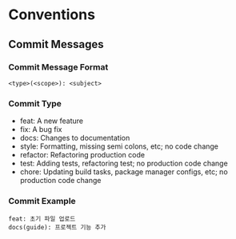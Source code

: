 # Conventions

## Commit Messages

### Commit Message Format

  ```
  <type>(<scope>): <subject>
  ```

### Commit Type

  - feat: A new feature
  - fix: A bug fix
  - docs: Changes to documentation
  - style: Formatting, missing semi colons, etc; no code change
  - refactor: Refactoring production code
  - test: Adding tests, refactoring test; no production code change
  - chore: Updating build tasks, package manager configs, etc; no production code change

### Commit Example

  ```
  feat: 초기 파일 업로드
  docs(guide): 프로젝트 기능 추가
  ```
